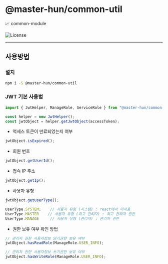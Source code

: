 # @master-hun/common-util

:chart_with_upwards_trend: common-module

![License](https://img.shields.io/badge/license-UNLICENSED-orange.svg?style=flat)

---

## 사용방법

### 설치

```bash
npm i -S @master-hun/common-util
```

### JWT 기본 사용법

```typescript
import { JwtHelper, ManageRole, ServiceRole } from "@master-hun/common-util";

const helper = new JwtHelper();
const jwtObject = helper.getJwtObject(accessToken);
```

* 억세스 토큰이 만료되었는지 여부

```typescript
jwtObject.isExpired();
```

* 회원 번호

```typescript
jwtObject.getUserId();
```

* 접속 IP 주소

```typescript
jwtObject.getIp();
```

* 사용자 유형

```typescript
jwtObject.getUserType();

UserType.SYSTEM;    // 사용자 유형 (시스템) : react에서 미사용
UserType.MASTER    // 사용자 유형 (최고 관리자) : 최고 관리자 권한
UserType.MANAGE     // 사용자 유형 (관리자) : 관리자 권한

```

* 권한 보유 여부 확인 방법

```typescript
// 관리자 권한 사용자정보 읽기권한 보유 여부
jwtObject.hasReadRole(ManageRole.USER_INFO);

// 관리자 권한 사용자정보 쓰기권한 보유 여부
jwtObject.hasWriteRole(ManageRole.USER_INFO);

```